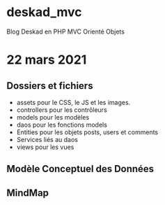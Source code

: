 # deskad_mvc
Blog Deskad en PHP MVC Orienté Objets

# 22 mars 2021
## Dossiers et fichiers
- assets pour le CSS, le JS et les images.
- controllers pour les contrôleurs
- models pour les modèles
- daos pour les fonctions models
- Entities pour les objets posts, users et comments
- Services liés au daos
- views pour les vues

## Modèle Conceptuel des Données

## MindMap
